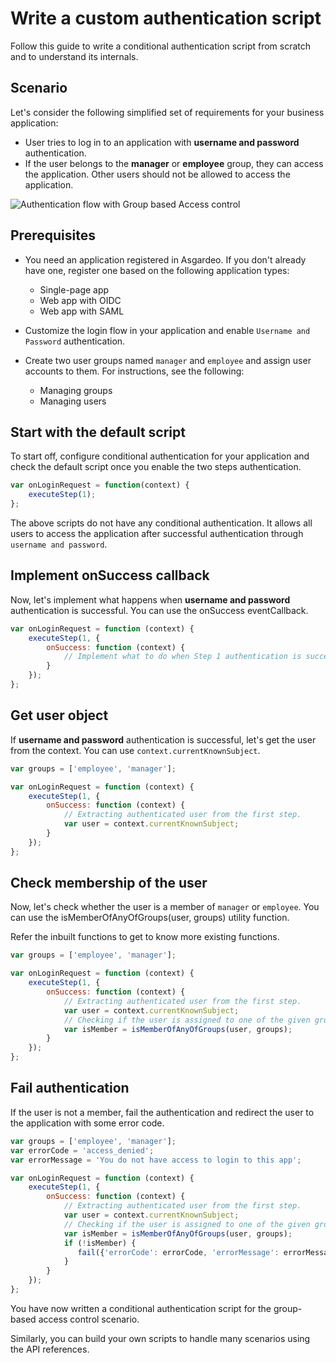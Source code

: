 # Write a custom authentication script

Follow this guide to write a conditional authentication script from scratch and to understand its internals.

## Scenario

Let's consider the following simplified set of requirements for your business application:

- User tries to log in to an application with **username and password** authentication.
- If the user belongs to the **manager** or **employee** group, they can access the application. Other users should not be allowed to access the application.                                                           

<img class="borderless-img" :src="$withBase('/assets/img/guides/conditional-auth/conditional-auth-flow-diagram-condition-flow.png')" alt="Authentication flow with Group based Access control">

## Prerequisites

-  You need an application registered in Asgardeo. If you don't already have one, register one based on the following application types:
   -   <a :href="$withBase('/guides/applications/register-single-page-app/')">Single-page app</a>
   -   <a :href="$withBase('/guides/applications/register-oidc-web-app/')">Web app with OIDC</a>
   -   <a :href="$withBase('/guides/applications/register-saml-web-app/')">Web app with SAML</a>

-  Customize the login flow in your application and enable `Username and Password` authentication.

-  Create two user groups named `manager` and `employee` and assign user accounts to them. For instructions, see the following:
   -  <a :href="$withBase('/guides/users/manage-groups/')">Managing groups</a>
   -  <a :href="$withBase('/guides/users/manage-groups/')">Managing users</a>

## Start with the default script

To start off, <a :href="$withBase('/references/conditional-auth/api-reference/')">configure conditional authentication</a> for your application and check the default script once you enable the two steps authentication.

```js
var onLoginRequest = function(context) {
    executeStep(1);
};
```
The above scripts do not have any conditional authentication. It allows all users to access the application after successful authentication through `username and password`.

## Implement onSuccess callback

Now, let's implement what happens when **username and password** authentication is successful. You can use the <a :href="$withBase('/references/conditional-auth/api-reference/')">onSuccess</a> eventCallback.

```js
var onLoginRequest = function (context) {
    executeStep(1, {
        onSuccess: function (context) {
            // Implement what to do when Step 1 authentication is success.
        }
    });
};
```

## Get user object

If **username and password** authentication is successful, let's get the <a :href="$withBase('/references/conditional-auth/api-reference/#user')">user</a> from the <a :href="$withBase('/references/conditional-auth/api-reference/#context')">context</a>. You can use `context.currentKnownSubject`.

```js
var groups = ['employee', 'manager'];

var onLoginRequest = function (context) {
    executeStep(1, {
        onSuccess: function (context) {
            // Extracting authenticated user from the first step.
            var user = context.currentKnownSubject;
        }
    });
};
```

## Check membership of the user

Now, let's check whether the user is a member of `manager` or `employee`. You can use the <a :href="$withBase('/references/conditional-auth/api-reference/#check-group-membership')">isMemberOfAnyOfGroups(user, groups) utility function</a>. 

Refer the <a :href="$withBase('/references/conditional-auth/api-reference/#utility-functions')">inbuilt functions</a> to get to know more existing functions.

```js
var groups = ['employee', 'manager'];

var onLoginRequest = function (context) {
    executeStep(1, {
        onSuccess: function (context) {
            // Extracting authenticated user from the first step.
            var user = context.currentKnownSubject;
            // Checking if the user is assigned to one of the given groups.
            var isMember = isMemberOfAnyOfGroups(user, groups);           
        }
    });
};
```

## Fail authentication

If the user is not a member, fail the authentication and redirect the user to the application with some error code.

```js
var groups = ['employee', 'manager'];
var errorCode = 'access_denied';
var errorMessage = 'You do not have access to login to this app';

var onLoginRequest = function (context) {
    executeStep(1, {
        onSuccess: function (context) {
            // Extracting authenticated user from the first step.
            var user = context.currentKnownSubject;
            // Checking if the user is assigned to one of the given groups.
            var isMember = isMemberOfAnyOfGroups(user, groups);
            if (!isMember) {
               fail({'errorCode': errorCode, 'errorMessage': errorMessage});
            }  
        }
    });
};
```

You have now written a conditional authentication script for the group-based access control scenario.

Similarly, you can build your own scripts to handle many scenarios using the <a :href="$withBase('/references/conditional-auth/api-reference/')">API references</a>.